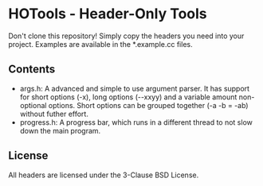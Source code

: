 # HOTools - Header-Only Tools
Don't clone this repository! Simply copy the headers you need into your project. Examples are available in the *.example.cc files.

## Contents
* args.h: A advanced and simple to use argument parser. It has support for short options (-x), long options (--xxyy) and a variable amount non-optional options. Short options can be grouped together (-a -b = -ab) without futher effort.
* progress.h: A progress bar, which runs in a different thread to not slow down the main program.

## License
All headers are licensed under the 3-Clause BSD License.

